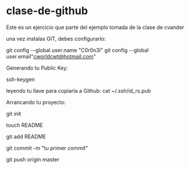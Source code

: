 clase-de-github
===============

Este es un ejercicio que parte del ejemplo tomada de la clase de cvander

una vez instalas GIT, debes configurarlo:

git config --global user.name "C0r0n3l"
git config --global user.email"cworldcwt@hotmail.com"

Generando tu Public Key:

ssh-keygen

leyendo tu llave para copiarla a Github:
cat ~/.ssh/id_rs.pub

Arrancando tu proyecto:

git init

touch README

git add README

git commit -m "tu primer commit"

git push origin master
